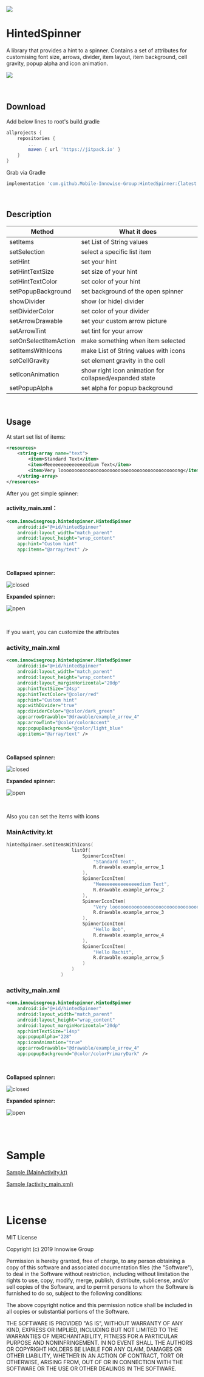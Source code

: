 [![](https://jitpack.io/v/Mobile-Innowise-Group/HintedSpinner.svg)](https://jitpack.io/#Mobile-Innowise-Group/HintedSpinner)
# HintedSpinner

A library that provides a hint to a spinner. Contains a set of attributes for customising font size, arrows, divider, item layout, item background, cell gravity, popup alpha and icon animation.

![](./sample.gif)
<br/>
<br/>
<br/>

## Download


Add below lines to root's build.gradle
```gradle
allprojects {
	repositories {
		...
		maven { url 'https://jitpack.io' }
	}
}
```    

Grab via Gradle
```gradle
implementation 'com.github.Mobile-Innowise-Group:HintedSpinner:{latest version}'
```
<br/>

## Description

| Method | What it does |
|----------------|---------|
| setItems | set List of String values |
| setSelection | select a specific list item |
| setHint | set your hint |
| setHintTextSize | set size of your hint|
| setHintTextColor | set color of your hint |
| setPopupBackground | set background of the open spinner |
| showDivider | show (or hide) divider |
| setDividerColor | set color of your divider |
| setArrowDrawable | set your custom arrow picture |
| setArrowTint | set tint for your arrow |
| setOnSelectItemAction | make something when item selected |
| setItemsWithIcons | make List of String values with icons |
| setCellGravity | set element gravity in the cell |
| setIconAnimation | show right icon animation for collapsed/expanded state |
| setPopupAlpha | set alpha for popup background |

<br/>

## Usage

At start set list of items:
```xml
<resources>
    <string-array name="text">
        <item>Standard Text</item>
        <item>Meeeeeeeeeeeeeeedium Text</item>
        <item>Very looooooooooooooooooooooooooooooooooooooooooong</item>
    </string-array>
</resources>
```

After you get simple spinner:

#### **activity_main.xml：**
```xml
<com.innowisegroup.hintedspinner.HintedSpinner
    android:id="@+id/hintedSpinner"
    android:layout_width="match_parent"
    android:layout_height="wrap_content"
    app:hint="Custom hint"
    app:items="@array/text" />
```
<br/>

__Collapsed spinner:__

![closed](./withoutAttrsClosed.jpg)

__Expanded spinner:__

![open](./withoutAttrsOpen.jpg)

<br/>

If you want, you can customize the attributes

### **activity_main.xml**
```xml
<com.innowisegroup.hintedspinner.HintedSpinner
    android:id="@+id/hintedSpinner"
    android:layout_width="match_parent"
    android:layout_height="wrap_content"
    android:layout_marginHorizontal="20dp"
    app:hintTextSize="24sp"
    app:hintTextColor="@color/red"
    app:hint="Custom hint"
    app:withDivider="true"
    app:dividerColor="@color/dark_green"
    app:arrowDrawable="@drawable/example_arrow_4"
    app:arrowTint="@color/colorAccent"
    app:popupBackground="@color/light_blue"
    app:items="@array/text" />

```

<br/>

__Collapsed spinner:__

![closed](./withAttrsClosed.jpg)

__Expanded spinner:__

![open](./withAttrsOpen.jpg)

<br/>

Also you can set the items with icons

### **MainActivity.kt**
```kotlin
hintedSpinner.setItemsWithIcons(
                        listOf(
                            SpinnerIconItem(
                                "Standard Text",
                                R.drawable.example_arrow_1
                            ),
                            SpinnerIconItem(
                                "Meeeeeeeeeeeeeeedium Text",
                                R.drawable.example_arrow_2
                            ),
                            SpinnerIconItem(
                                "Very looooooooooooooooooooooooooooooooooooooooooong",
                                R.drawable.example_arrow_3
                            ),
                            SpinnerIconItem(
                                "Hello Bob",
                                R.drawable.example_arrow_4
                            ),
                            SpinnerIconItem(
                                "Hello Rachit",
                                R.drawable.example_arrow_5
                            )
                        )
                    )

```

### **activity_main.xml**
```xml
<com.innowisegroup.hintedspinner.HintedSpinner
    android:id="@+id/hintedSpinner"
    android:layout_width="match_parent"
    android:layout_height="wrap_content"
    android:layout_marginHorizontal="20dp"
    app:hintTextSize="14sp"
    app:popupAlpha="228"
    app:iconAnimation="true"
    app:arrowDrawable="@drawable/example_arrow_4"
    app:popupBackground="@color/colorPrimaryDark" />

```

<br/>

__Collapsed spinner:__

![closed](./collapsedWithCustomAttrs.jpg)

__Expanded spinner:__

![open](./expandedWithCustomAttrs.jpg)

<br/>
<br/>

# Sample

[Sample (MainActivity.kt)](https://github.com/Mobile-Innowise-Group/HintedSpinner/blob/refactor/readme/app/src/main/java/com/innowisegroup/hintedspinner/sample/MainActivity.kt)

[Sample (activity_main.xml)](https://github.com/Mobile-Innowise-Group/HintedSpinner/blob/refactor/readme/app/src/main/res/layout/activity_main.xml)

<br/>

# License

MIT License


Copyright (c) 2019 Innowise Group


Permission is hereby granted, free of charge, to any person obtaining a copy of this software and associated documentation files (the "Software"), to deal in the Software without restriction, including without limitation the rights to use, copy, modify, merge, publish, distribute, sublicense, and/or sell copies of the Software, and to permit persons to whom the Software is furnished to do so, subject to the following conditions:


The above copyright notice and this permission notice shall be included in all copies or substantial portions of the Software.


THE SOFTWARE IS PROVIDED "AS IS", WITHOUT WARRANTY OF ANY KIND, EXPRESS OR IMPLIED, INCLUDING BUT NOT LIMITED TO THE WARRANTIES OF MERCHANTABILITY, FITNESS FOR A PARTICULAR PURPOSE AND NONINFRINGEMENT. IN NO EVENT SHALL THE AUTHORS OR COPYRIGHT HOLDERS BE LIABLE FOR ANY CLAIM, DAMAGES OR OTHER LIABILITY, WHETHER IN AN ACTION OF CONTRACT, TORT OR OTHERWISE, ARISING FROM, OUT OF OR IN CONNECTION WITH THE SOFTWARE OR THE USE OR OTHER DEALINGS IN THE SOFTWARE.
